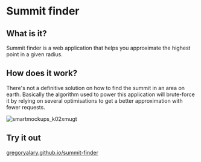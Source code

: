 # Summit finder

## What is it?
 
Summit finder is a web application that helps you approximate the highest point in a given radius.
 
## How does it work?
 
There's not a definitive solution on how to find the summit in an area on earth.
Basically the algorithm used to power this application will brute-force it by relying on several optimisations to get a better approximation with fewer requests.

![smartmockups_k02xmugt](https://user-images.githubusercontent.com/20248805/64134163-bd5c8580-cddb-11e9-9300-cb5600696116.png)

## Try it out

[gregoryalary.github.io/summit-finder](https://gregoryalary.github.io/summit-finder)
